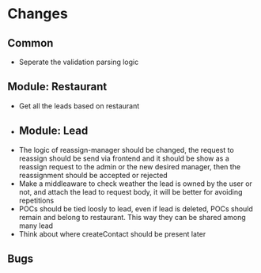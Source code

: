 # Changes
## Common
- Seperate the validation parsing logic
## Module: Restaurant
- Get all the leads based on restaurant
- ## Module: Lead
- The logic of reassign-manager should be changed, the request to reassign should be send via frontend and it should be show as a reassign request to the admin or the new desired manager, then the reassignment should be accepted or rejected
- Make a middleaware to check weather the lead is owned by the user or not, and attach the lead to request body, it will be better for avoiding repetitions
- POCs should be tied loosly to lead, even if lead is deleted, POCs should remain and belong to restaurant. This way they can be shared among many lead
- Think about where createContact should be present later
## Bugs